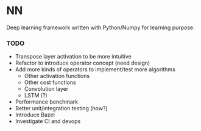 # NN

Deep learning framework written with Python/Numpy for learning purpose.

### TODO

- Transpose layer activation to be more intuitive
- Refactor to introduce operator concept (need design)
- Add more kinds of operators to implement/test more algorithms
    - Other activation functions
    - Other cost functions
    - Convolution layer
    - LSTM (?)
- Performance benchmark
- Better unit/integration testing (how?)
- Introduce Bazel
- Investigate CI and devops
